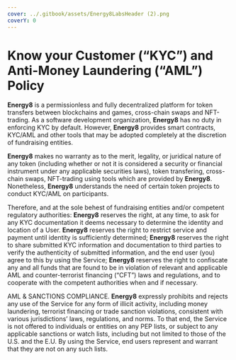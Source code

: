 ```yaml
---
cover: ../.gitbook/assets/Energy8LabsHeader (2).png
coverY: 0
---
```


# Know your Customer (“KYC”) and Anti-Money Laundering (“AML”) Policy

**Energy8** is a permissionless and fully decentralized platform for token transfers between blockchains and games, cross-chain swaps and NFT-trading. As a software development organization, **Energy8** has no duty in enforcing KYC by default. However, **Energy8** provides smart contracts, KYC/AML and other tools that may be adopted completely at the discretion of fundraising entities.&#x20;

**Energy8** makes no warranty as to the merit, legality, or juridical nature of any token (including whether or not it is considered a security or financial instrument under any applicable securities laws), token transfering, cross-chain swaps, NFT-trading using tools which are provided by **Energy8**. Nonetheless, **Energy8** understands the need of certain token projects to conduct KYC/AML on participants.&#x20;

Therefore, and at the sole behest of fundraising entities and/or competent regulatory authorities: **Energy8** reserves the right, at any time, to ask for any KYC documentation it deems necessary to determine the identity and location of a User. **Energy8** reserves the right to restrict service and payment until identity is sufficiently determined; **Energy8** reserves the right to share submitted KYC information and documentation to third parties to verify the authenticity of submitted information, and the end user (you) agree to this by using the Service; **Energy8** reserves the right to confiscate any and all funds that are found to be in violation of relevant and applicable AML and counter-terrorist financing (“CFT”) laws and regulations, and to cooperate with the competent authorities when and if necessary.

AML & SANCTIONS COMPLIANCE. **Energy8** expressly prohibits and rejects any use of the Service for any form of illicit activity, including money laundering, terrorist financing or trade sanction violations, consistent with various jurisdictions’ laws, regulations, and norms. To that end, the Service is not offered to individuals or entities on any PEP lists, or subject to any applicable sanctions or watch lists, including but not limited to those of the U.S. and the E.U. By using the Service, end users represent and warrant that they are not on any such lists.
